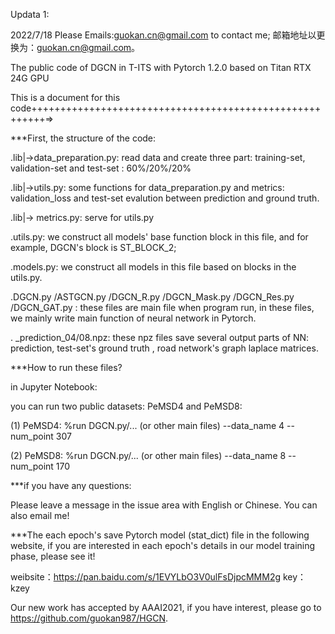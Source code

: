 Updata 1:

2022/7/18
Please Emails:guokan.cn@gmail.com to contact me;
邮箱地址以更换为：guokan.cn@gmail.com。

The public code of DGCN in T-ITS with Pytorch 1.2.0 based on Titan RTX 24G GPU

This is a document for this code++++++++++++++++++++++++++++++++++++++++++++++++++++++++=>

***First, the structure of the code:

.lib|->data_preparation.py: read data and create three part: training-set, validation-set and test-set : 60%/20%/20%

.lib|->utils.py: some functions for data_preparation.py and metrics: validation_loss and test-set evalution between prediction and ground truth.

.lib|-> metrics.py: serve for utils.py

.utils.py: we construct all models' base function block in this file, and for example, DGCN's block is ST_BLOCK_2;

.models.py: we construct all models in this file based on blocks in the utils.py.

.DGCN.py /ASTGCN.py /DGCN_R.py /DGCN_Mask.py /DGCN_Res.py /DGCN_GAT.py : these files are main file when program run, in these files, we mainly write main function of neural network in Pytorch.

. _prediction_04/08.npz: these npz files save several output parts of NN: prediction, test-set's ground truth , road network's graph laplace matrices.

***How to run these files?

in Jupyter Notebook:

you can run two public datasets: PeMSD4 and PeMSD8:

(1) PeMSD4: %run DGCN.py/... (or other main files) --data_name 4 --num_point 307

(2) PeMSD8: %run DGCN.py/... (or other main files) --data_name 8 --num_point 170

***if you have any questions:

Please leave a message in the issue area with English or Chinese. You can also email me!

***The each epoch's save Pytorch model (stat_dict) file in the following website, if you are interested in each epoch's details in our model training phase, please see it!

weibsite：https://pan.baidu.com/s/1EVYLbO3V0ulFsDjpcMMM2g key：kzey

Our new work has accepted by AAAI2021, if you have interest, please go to https://github.com/guokan987/HGCN.
